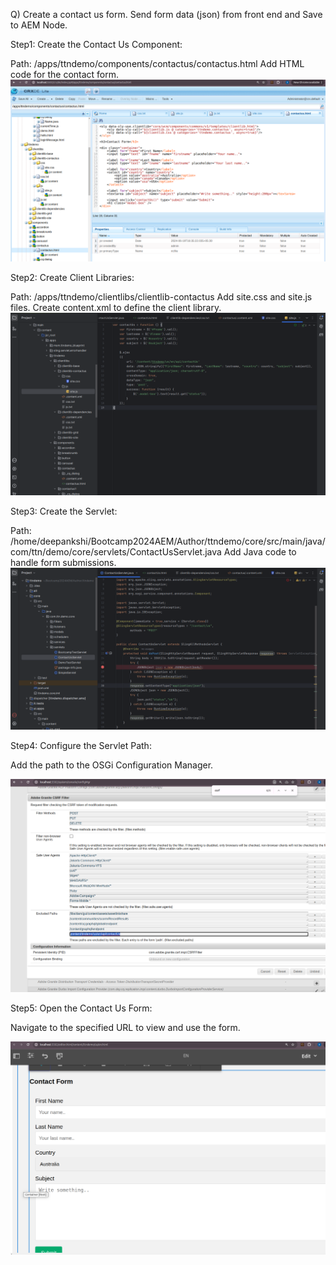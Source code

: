 Q) Create a contact us form. Send form data (json) from front end and Save to AEM Node.

Step1: Create the Contact Us Component:

Path: /apps/ttndemo/components/contactus/contactus.html
Add HTML code for the contact form.
![img_61.png](img_61.png)

Step2: Create Client Libraries:

Path: /apps/ttndemo/clientlibs/clientlib-contactus
Add site.css and site.js files.
Create content.xml to define the client library.
![img_62.png](img_62.png)

Step3: Create the Servlet:

Path: /home/deepankshi/Bootcamp2024AEM/Author/ttndemo/core/src/main/java/com/ttn/demo/core/servlets/ContactUsServlet.java
Add Java code to handle form submissions.
![img_63.png](img_63.png)

Step4: Configure the Servlet Path:

Add the path to the OSGi Configuration Manager.

![img_60.png](img_60.png)

Step5: Open the Contact Us Form:

Navigate to the specified URL to view and use the form.

![img_59.png](img_59.png)

